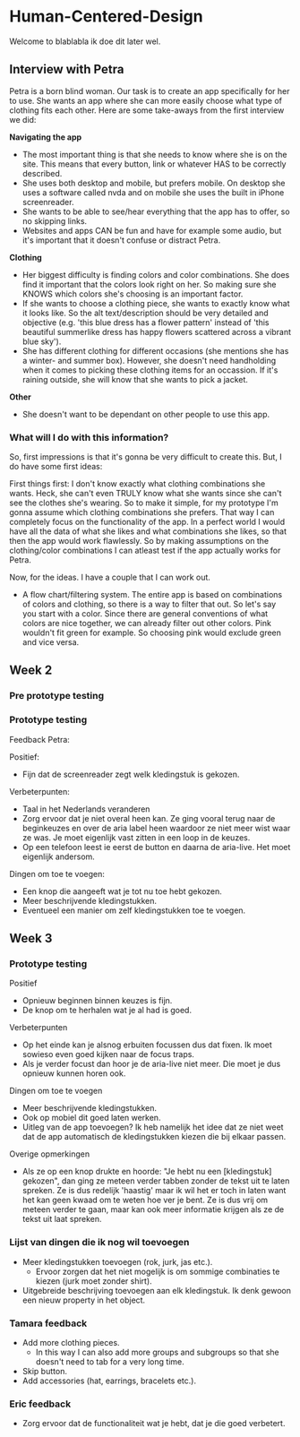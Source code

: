 # Human-Centered-Design

Welcome to blablabla ik doe dit later wel.

## Interview with Petra

Petra is a born blind woman. Our task is to create an app specifically for her to use. She wants an app where she can more easily choose what type of clothing fits each other. Here are some take-aways from the first interview we did:

**Navigating the app**

-   The most important thing is that she needs to know where she is on the site. This means that every button, link or whatever HAS to be correctly described.
-   She uses both desktop and mobile, but prefers mobile. On desktop she uses a software called nvda and on mobile she uses the built in iPhone screenreader.
-   She wants to be able to see/hear everything that the app has to offer, so no skipping links.
-   Websites and apps CAN be fun and have for example some audio, but it's important that it doesn't confuse or distract Petra.

**Clothing**

-   Her biggest difficulty is finding colors and color combinations. She does find it important that the colors look right on her. So making sure she KNOWS which colors she's choosing is an important factor.
-   If she wants to choose a clothing piece, she wants to exactly know what it looks like. So the alt text/description should be very detailed and objective (e.g. 'this blue dress has a flower pattern' instead of 'this beautiful summerlike dress has happy flowers scattered across a vibrant blue sky').
-   She has different clothing for different occasions (she mentions she has a winter- and summer box). However, she doesn't need handholding when it comes to picking these clothing items for an occassion. If it's raining outside, she will know that she wants to pick a jacket.

**Other**

-   She doesn't want to be dependant on other people to use this app.

### What will I do with this information?

So, first impressions is that it's gonna be very difficult to create this. But, I do have some first ideas:

First things first: I don't know exactly what clothing combinations she wants. Heck, she can't even TRULY know what she wants since she can't see the clothes she's wearing. So to make it simple, for my prototype I'm gonna assume which clothing combinations she prefers. That way I can completely focus on the functionality of the app. In a perfect world I would have all the data of what she likes and what combinations she likes, so that then the app would work flawlessly. So by making assumptions on the clothing/color combinations I can atleast test if the app actually works for Petra.

Now, for the ideas. I have a couple that I can work out.

-   A flow chart/filtering system. The entire app is based on combinations of colors and clothing, so there is a way to filter that out. So let's say you start with a color. Since there are general conventions of what colors are nice together, we can already filter out other colors. Pink wouldn't fit green for example. So choosing pink would exclude green and vice versa.

## Week 2

### Pre prototype testing

### Prototype testing

Feedback Petra:

Positief:

-   Fijn dat de screenreader zegt welk kledingstuk is gekozen.

Verbeterpunten:

-   Taal in het Nederlands veranderen
-   Zorg ervoor dat je niet overal heen kan. Ze ging vooral terug naar de beginkeuzes en over de aria label heen waardoor ze niet meer wist waar ze was. Je moet eigenlijk vast zitten in een loop in de keuzes.
-   Op een telefoon leest ie eerst de button en daarna de aria-live. Het moet eigenlijk andersom.

Dingen om toe te voegen:

-   Een knop die aangeeft wat je tot nu toe hebt gekozen.
-   Meer beschrijvende kledingstukken.
-   Eventueel een manier om zelf kledingstukken toe te voegen.

## Week 3

### Prototype testing

Positief

-   Opnieuw beginnen binnen keuzes is fijn.
-   De knop om te herhalen wat je al had is goed.

Verbeterpunten

-   Op het einde kan je alsnog erbuiten focussen dus dat fixen. Ik moet sowieso even goed kijken naar de focus traps.
-   Als je verder focust dan hoor je de aria-live niet meer. Die moet je dus opnieuw kunnen horen ook.

Dingen om toe te voegen

-   Meer beschrijvende kledingstukken.
-   Ook op mobiel dit goed laten werken.
-   Uitleg van de app toevoegen? Ik heb namelijk het idee dat ze niet weet dat de app automatisch de kledingstukken kiezen die bij elkaar passen.

Overige opmerkingen

-   Als ze op een knop drukte en hoorde: "Je hebt nu een [kledingstuk] gekozen", dan ging ze meteen verder tabben zonder de tekst uit te laten spreken. Ze is dus redelijk 'haastig' maar ik wil het er toch in laten want het kan geen kwaad om te weten hoe ver je bent. Ze is dus vrij om meteen verder te gaan, maar kan ook meer informatie krijgen als ze de tekst uit laat spreken.

### Lijst van dingen die ik nog wil toevoegen

-   Meer kledingstukken toevoegen (rok, jurk, jas etc.).
    -   Ervoor zorgen dat het niet mogelijk is om sommige combinaties te kiezen (jurk moet zonder shirt).
-   Uitgebreide beschrijving toevoegen aan elk kledingstuk. Ik denk gewoon een nieuw property in het object.

### Tamara feedback

-   Add more clothing pieces.
    -   In this way I can also add more groups and subgroups so that she doesn't need to tab for a very long time.
-   Skip button.
-   Add accessories (hat, earrings, bracelets etc.).

### Eric feedback
- Zorg ervoor dat de functionaliteit wat je hebt, dat je die goed verbetert.
